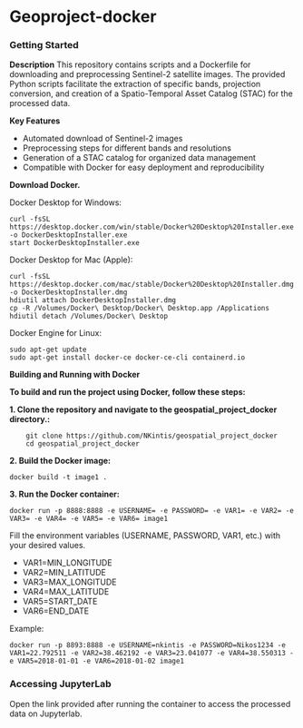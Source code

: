 # Geoproject-docker
### Getting Started
**Description**
This repository contains scripts and a Dockerfile for downloading and preprocessing Sentinel-2 satellite images. The provided Python scripts facilitate the extraction of specific bands, projection conversion, and creation of a Spatio-Temporal Asset Catalog (STAC) for the processed data.

**Key Features**
* Automated download of Sentinel-2 images
* Preprocessing steps for different bands and resolutions
* Generation of a STAC catalog for organized data management
* Compatible with Docker for easy deployment and reproducibility

**Download Docker.**

Docker Desktop for Windows:
```shell
curl -fsSL https://desktop.docker.com/win/stable/Docker%20Desktop%20Installer.exe -o DockerDesktopInstaller.exe
start DockerDesktopInstaller.exe
```

Docker Desktop for Mac (Apple):
```shell
curl -fsSL https://desktop.docker.com/mac/stable/Docker%20Desktop%20Installer.dmg -o DockerDesktopInstaller.dmg
hdiutil attach DockerDesktopInstaller.dmg
cp -R /Volumes/Docker\ Desktop/Docker\ Desktop.app /Applications
hdiutil detach /Volumes/Docker\ Desktop
```

Docker Engine for Linux:
```shell
sudo apt-get update
sudo apt-get install docker-ce docker-ce-cli containerd.io
```
**Building and Running with Docker**

**To build and run the project using Docker, follow these steps:**

**1. Clone the repository and navigate to the geospatial_project_docker directory.:**
```shell
	git clone https://github.com/NKintis/geospatial_project_docker
	cd geospatial_project_docker
```

**2. Build the Docker image:**
```shell
docker build -t image1 .
```

**3. Run the Docker container:**
```shell
docker run -p 8888:8888 -e USERNAME= -e PASSWORD= -e VAR1= -e VAR2= -e VAR3= -e VAR4= -e VAR5= -e VAR6= image1
```

Fill the environment variables (USERNAME, PASSWORD, VAR1, etc.) with your desired values.
* VAR1=MIN_LONGITUDE 
* VAR2=MIN_LATITUDE 
* VAR3=MAX_LONGITUDE
* VAR4=MAX_LATITUDE
* VAR5=START_DATE
* VAR6=END_DATE

Example:
```shell
docker run -p 8893:8888 -e USERNAME=nkintis -e PASSWORD=Nikos1234 -e VAR1=22.792511 -e VAR2=38.462192 -e VAR3=23.041077 -e VAR4=38.550313 -e VAR5=2018-01-01 -e VAR6=2018-01-02 image1
```

### Accessing JupyterLab

Open the link provided after running the container to access the processed data on Jupyterlab.

